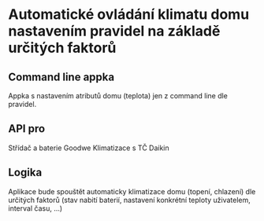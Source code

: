 # Automatické ovládání klimatu domu nastavením pravidel na základě určitých faktorů

## Command line appka
Appka s nastavením atributů domu (teplota) jen z command line dle pravidel. 

## API pro
Střídač a baterie Goodwe
Klimatizace s TČ Daikin

## Logika 
Aplikace bude spouštět automaticky klimatizace domu (topení, chlazení) dle určitých faktorů (stav nabití baterií, nastavení konkrétní teploty uživatelem, interval času, ...)
